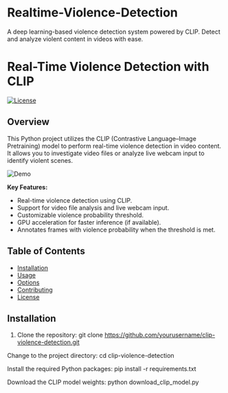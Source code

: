 # Realtime-Violence-Detection
A deep learning-based violence detection system powered by CLIP. Detect and analyze violent content in videos with ease.

# Real-Time Violence Detection with CLIP

[![License](https://img.shields.io/badge/License-MIT-blue.svg)](https://opensource.org/licenses/MIT)

## Overview

This Python project utilizes the CLIP (Contrastive Language–Image Pretraining) model to perform real-time violence detection in video content. It allows you to investigate video files or analyze live webcam input to identify violent scenes.

![Demo](demo.gif)

**Key Features:**

- Real-time violence detection using CLIP.
- Support for video file analysis and live webcam input.
- Customizable violence probability threshold.
- GPU acceleration for faster inference (if available).
- Annotates frames with violence probability when the threshold is met.

## Table of Contents

- [Installation](#installation)
- [Usage](#usage)
- [Options](#options)
- [Contributing](#contributing)
- [License](#license)

## Installation

1. Clone the repository:
   git clone https://github.com/yourusername/clip-violence-detection.git

Change to the project directory:
  cd clip-violence-detection

Install the required Python packages:
  pip install -r requirements.txt

Download the CLIP model weights:
  python download_clip_model.py
